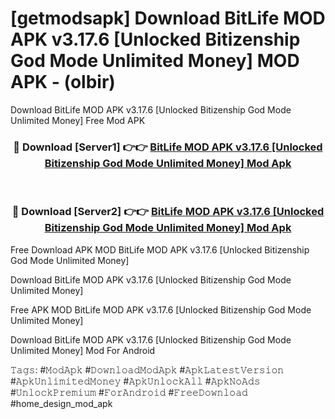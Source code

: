 # [getmodsapk] Download BitLife MOD APK v3.17.6 [Unlocked Bitizenship God Mode Unlimited Money] MOD APK - (olbir)
Download BitLife MOD APK v3.17.6 [Unlocked Bitizenship God Mode Unlimited Money] Free Mod APK

<div align="center">
<h3>🔴 Download [Server1] 👉👉 <a href="https://apk-comot.site?title=BitLife_MOD_APK_v3.17.6_[Unlocked_Bitizenship_God_Mode_Unlimited_Money]">BitLife MOD APK v3.17.6 [Unlocked Bitizenship God Mode Unlimited Money] Mod Apk</a></h3><br>

<h3>🔴 Download [Server2] 👉👉 <a href="https://apk-comot.site?title=BitLife_MOD_APK_v3.17.6_[Unlocked_Bitizenship_God_Mode_Unlimited_Money]">BitLife MOD APK v3.17.6 [Unlocked Bitizenship God Mode Unlimited Money] Mod Apk</a></h3>
</div>


Free Download APK MOD BitLife MOD APK v3.17.6 [Unlocked Bitizenship God Mode Unlimited Money]

Download BitLife MOD APK v3.17.6 [Unlocked Bitizenship God Mode Unlimited Money] 

Free APK MOD BitLife MOD APK v3.17.6 [Unlocked Bitizenship God Mode Unlimited Money] 

Download BitLife MOD APK v3.17.6 [Unlocked Bitizenship God Mode Unlimited Money] Mod For Android

𝚃𝚊𝚐𝚜: #𝙼𝚘𝚍𝙰𝚙𝚔 #𝙳𝚘𝚠𝚗𝚕𝚘𝚊𝚍𝙼𝚘𝚍𝙰𝚙𝚔 #𝙰𝚙𝚔𝙻𝚊𝚝𝚎𝚜𝚝𝚅𝚎𝚛𝚜𝚒𝚘𝚗 #𝙰𝚙𝚔𝚄𝚗𝚕𝚒𝚖𝚒𝚝𝚎𝚍𝙼𝚘𝚗𝚎𝚢 #𝙰𝚙𝚔𝚄𝚗𝚕𝚘𝚌𝚔𝙰𝚕𝚕 #𝙰𝚙𝚔𝙽𝚘𝙰𝚍𝚜 #𝚄𝚗𝚕𝚘𝚌𝚔𝙿𝚛𝚎𝚖𝚒𝚞𝚖 #𝙵𝚘𝚛𝙰𝚗𝚍𝚛𝚘𝚒𝚍 #𝙵𝚛𝚎𝚎𝙳𝚘𝚠𝚗𝚕𝚘𝚊𝚍 #home_design_mod_apk